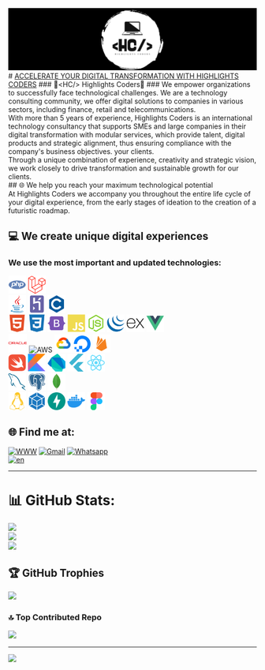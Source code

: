 <img src="https://github.com/highlightscoders/highlightscoders/blob/main/assets/img/banner.png">
# <a href="https://highlightscoders.github.io/highlightscoders/" title="<HC/> Highlights Coders">ACCELERATE YOUR DIGITAL TRANSFORMATION WITH HIGHLIGHTS CODERS</a>
###  <span><</span>HC/> Highlights Coders
### We empower organizations to successfully face technological challenges.
We are a technology consulting community, we offer digital solutions to companies in various sectors, including finance, retail and telecommunications.<br>
With more than 5 years of experience, Highlights Coders is an international technology consultancy that supports SMEs and large companies in their digital transformation with modular services, which provide talent, digital products and strategic alignment, thus ensuring compliance with the company's business objectives. your clients.<br>
Through a unique combination of experience, creativity and strategic vision, we work closely to drive transformation and sustainable growth for our clients.<br>
## 🌐 We help you reach your maximum technological potential <br> 
At Highlights Coders we accompany you throughout the entire life cycle of your digital experience, from the early stages of ideation to the creation of a futuristic roadmap.

## 💻 We create unique digital experiences
### We use the most important and updated technologies:
<img src="https://github.com/highlightscoders/highlightscoders/blob/main/assets/img/php-colored.svg" width="36" height="36" alt="PHP" />  <img src="https://github.com/highlightscoders/highlightscoders/blob/main/assets/img/laravel-colored.svg" width="36" height="36" alt="Laravel" /> <br> <img src="https://github.com/highlightscoders/highlightscoders/blob/main/assets/img/java-colored.svg" width="36" height="36" alt="Java" /> <img src="https://github.com/highlightscoders/highlightscoders/blob/main/assets/img/heroku-colored.svg" width="36" height="36" alt="HEROKU" />  <img src="https://github.com/highlightscoders/highlightscoders/blob/main/assets/img/c-colored.svg" width="36" height="36" alt="C" /><br><img src="https://github.com/highlightscoders/highlightscoders/blob/main/assets/img/html5-colored.svg" width="36" height="36" alt="HTML5" />  <img src="https://github.com/highlightscoders/highlightscoders/blob/main/assets/img/css3-colored.svg" width="36" height="36" alt="CSS3" />   <img src="https://github.com/highlightscoders/highlightscoders/blob/main/assets/img/bootstrap-colored.svg" width="36" height="36" alt="BootStrap" />   <img src="https://github.com/highlightscoders/highlightscoders/blob/main/assets/img/javascript-colored.svg" width="36" height="36" alt="javascript" />  <img src="https://github.com/highlightscoders/highlightscoders/blob/main/assets/img/nodejs-colored.svg" width="36" height="36" alt="nodejs" />  <img src="https://github.com/highlightscoders/highlightscoders/blob/main/assets/img/jquery-colored.svg" width="36" height="36" alt="jquery" />  <img src="https://github.com/highlightscoders/highlightscoders/blob/main/assets/img/express-colored.svg" width="36" height="36" alt="EXPRESSJS" />  <img src="https://github.com/highlightscoders/highlightscoders/blob/main/assets/img/vuejs-colored.svg" width="36" height="36" alt="vuejs" />  <br><img src="https://github.com/highlightscoders/highlightscoders/blob/main/assets/img/oracle-colored.svg" width="38" height="38" alt="ORACLE" />  <img src="https://github.com/highlightscoders/highlightscoders/blob/main/assets/img/aws-colored.svg" width="34" height="34" alt="AWS" />  <img src="https://github.com/highlightscoders/highlightscoders/blob/main/assets/img/googlecloud-colored.svg" width="36" height="36" alt="GoogleCloud
" />  <img src="https://github.com/highlightscoders/highlightscoders/blob/main/assets/img/digitalocean-colored.svg" width="34" height="34" alt="DigitalOcean" />  <img src="https://github.com/highlightscoders/highlightscoders/blob/main/assets/img/firebase-colored.svg" width="36" height="36" alt="Firebase" /><br><img src="https://github.com/highlightscoders/highlightscoders/blob/main/assets/img/swift-colored.svg" width="36" height="36" alt="SWIFT" />  <img src="https://github.com/highlightscoders/highlightscoders/blob/main/assets/img/kotlin-colored.svg" width="36" height="36" alt="Kotlin" />  <img src="https://github.com/highlightscoders/highlightscoders/blob/main/assets/img/dart-colored.svg" width="36" height="36" alt="Dart" />  <img src="https://github.com/highlightscoders/highlightscoders/blob/main/assets/img/flutter-colored.svg" width="36" height="36" alt="Flutter" />  <img src="https://github.com/highlightscoders/highlightscoders/blob/main/assets/img/react-colored.svg" width="36" height="36" alt="React" /><br><img src="https://github.com/highlightscoders/highlightscoders/blob/main/assets/img/mysql-colored.svg" width="36" height="36" alt="MySQL" />  <img src="https://github.com/highlightscoders/highlightscoders/blob/main/assets/img/postgresql-colored.svg" width="36" height="36" alt="postgres" />  <img src="https://github.com/highlightscoders/highlightscoders/blob/main/assets/img/mongodb-colored.svg" width="36" height="36" alt="MONGODB" />  <br> <img src="https://github.com/highlightscoders/highlightscoders/blob/main/assets/img/linux-colored.svg" width="36" height="36" alt="Linux" />  <img src="https://github.com/highlightscoders/highlightscoders/blob/main/assets/img/webpack-colored.svg" width="36" height="36" alt="webpack" />  <img src="https://github.com/highlightscoders/highlightscoders/blob/main/assets/img/fastapi-colored.svg" width="36" height="36" alt="fastapi" />  <img src="https://github.com/highlightscoders/highlightscoders/blob/main/assets/img/docker-colored.svg" width="36" height="36" alt="Docker" />  <img src="https://github.com/highlightscoders/highlightscoders/blob/main/assets/img/figma-colored.svg" width="36" height="36" alt="Figma" />

## 🌐 Find me at:
[![WWW](https://img.shields.io/badge/www-%230077B5.svg?logo=linux&logoColor=white)](https://highlightscoders.github.io/highlightscoders/)   [![Gmail](https://img.shields.io/badge/gmail-d44638.svg?logo=gmail&logoColor=white)](mailto:highlightscoders@gmail.com?subject=Servicios)  [![Whatsapp](https://img.shields.io/badge/Whatsapp-%25D366.svg?logo=whatsapp&logoColor=white)](https://api.whatsapp.com/send?phone=573124929207&text=Hola!%20Estoy%20interesado%20en%20conocer%20uno%20de%20sus%20servicios.%20Tengo%20una%20pregunta...)
<br>[![en](https://img.shields.io/badge/lang-en-red.svg)](https://github.com/highlightscoders/highlightscoders/blob/master/README.en.md)

***
# 📊 GitHub Stats:
![](https://github-readme-stats.vercel.app/api?username=highlightscoders&theme=chartreuse-dark&hide_border=false&include_all_commits=true&count_private=true)<br/>
![](https://github-readme-streak-stats.herokuapp.com/?user=highlightscoders&theme=chartreuse-dark&hide_border=false)<br/>
![](https://github-readme-stats.vercel.app/api/top-langs/?username=highlightscoders&theme=chartreuse-dark&hide_border=false&include_all_commits=true&count_private=true&layout=compact)

## 🏆 GitHub Trophies
![](https://github-profile-trophy.vercel.app/?username=highlightscoders&theme=dark_dimmed&no-frame=false&no-bg=false&margin-w=4)


### 🔝 Top Contributed Repo
![](https://github-contributor-stats.vercel.app/api?username=highlightscoders&limit=5&theme=dark&combine_all_yearly_contributions=true)

---
[![](https://visitcount.itsvg.in/api?id=highlightscoders&icon=2&color=17)](https://visitcount.itsvg.in)